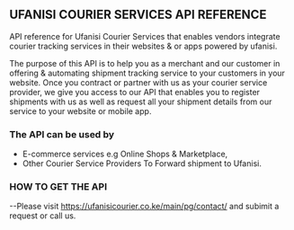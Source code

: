 ## UFANISI COURIER SERVICES  API REFERENCE
API reference for Ufanisi Courier Services that enables vendors integrate courier tracking services in their websites &amp; or apps powered by ufanisi.
 
The purpose of this API is to help you as a merchant and our customer  in offering & automating shipment tracking service to your customers  in your website.
Once you contract or partner with  us as your courier service provider, we give you access to our API that enables you to register shipments with us as well as  request all your shipment details from our service to your website or mobile app. 
### The API can be used  by
- E-commerce services e.g Online Shops & Marketplace,
- Other Courier Service Providers To Forward shipment to Ufanisi.

### HOW TO GET THE API
--Please visit https://ufanisicourier.co.ke/main/pg/contact/ and subimit a request or call us.

 

